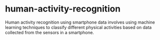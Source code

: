 # human-activity-recognition
Human activity recognition using smartphone data involves using machine learning techniques to classify different physical activities based on data collected from the sensors in a smartphone.
